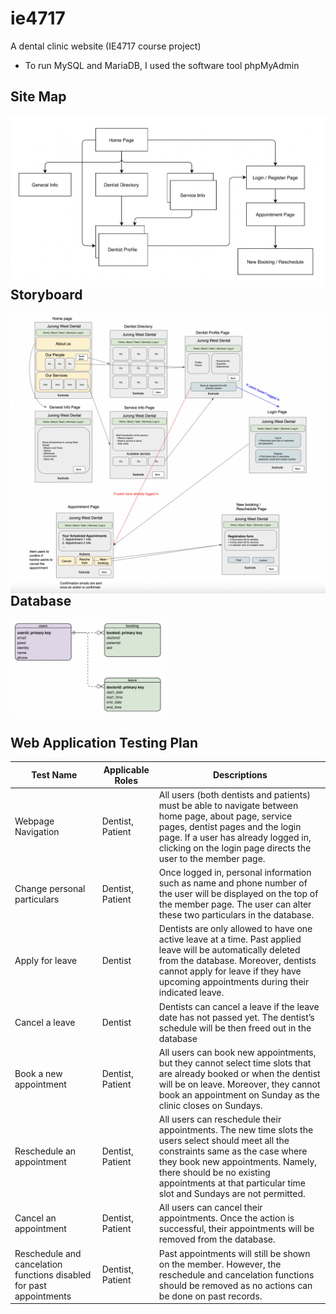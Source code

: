 # ie4717
A dental clinic website (IE4717 course project)
- To run MySQL and MariaDB, I used the software tool phpMyAdmin

## Site Map
<img src="images/sitemap.png"
     style="float: left; margin-right: 10px;" />
     
## Storyboard
<img src="images/storyboard.png"
     style="float: left; margin-right: 10px;" />
     
## Database
<img src="images/database.png"
     style="width: 50%;" />
     
## Web Application Testing Plan
| Test Name | Applicable Roles | Descriptions |
| --------- | ---------------- | ------------ |
| Webpage Navigation | Dentist, Patient | All users (both dentists and patients) must be able to navigate between home page, about page, service pages, dentist pages and the login page. If a user has already logged in, clicking on the login page directs the user to the member page. |
| Change personal particulars | Dentist, Patient | Once logged in, personal information such as name and phone number of the user will be displayed on the top of the member page. The user can alter these two particulars in the database. |
| Apply for leave | Dentist | Dentists are only allowed to have one active leave at a time. Past applied leave will be automatically deleted from the database. Moreover, dentists cannot apply for leave if they have upcoming appointments during their indicated leave. |
| Cancel a leave | Dentist | Dentists can cancel a leave if the leave date has not passed yet. The dentist’s schedule will be then freed out in the database |
| Book a new appointment | Dentist, Patient | All users can book new appointments, but they cannot select time slots that are already booked or when the dentist will be on leave. Moreover, they cannot book an appointment on Sunday as the clinic closes on Sundays. |
| Reschedule an appointment | Dentist, Patient | All users can reschedule their appointments. The new time slots the users select should meet all the constraints same as the case where they book new appointments. Namely, there should be no existing appointments at that particular time slot and Sundays are not permitted. |
| Cancel an appointment | Dentist, Patient | All users can cancel their appointments. Once the action is successful, their appointments will be removed from the database. |
| Reschedule and cancelation functions disabled for past appointments | Dentist, Patient | Past appointments will still be shown on the member. However, the reschedule and cancelation functions should be removed as no actions can be done on past records. |

